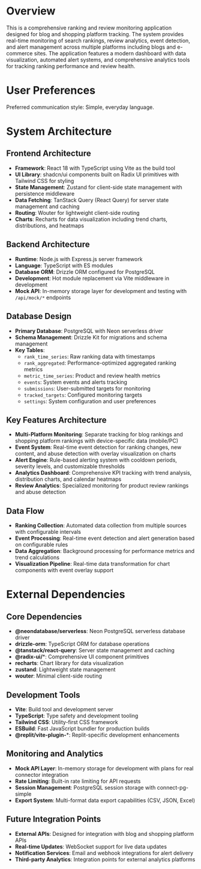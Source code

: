 # Overview

This is a comprehensive ranking and review monitoring application designed for blog and shopping platform tracking. The system provides real-time monitoring of search rankings, review analytics, event detection, and alert management across multiple platforms including blogs and e-commerce sites. The application features a modern dashboard with data visualization, automated alert systems, and comprehensive analytics tools for tracking ranking performance and review health.

# User Preferences

Preferred communication style: Simple, everyday language.

# System Architecture

## Frontend Architecture
- **Framework**: React 18 with TypeScript using Vite as the build tool
- **UI Library**: shadcn/ui components built on Radix UI primitives with Tailwind CSS for styling
- **State Management**: Zustand for client-side state management with persistence middleware
- **Data Fetching**: TanStack Query (React Query) for server state management and caching
- **Routing**: Wouter for lightweight client-side routing
- **Charts**: Recharts for data visualization including trend charts, distributions, and heatmaps

## Backend Architecture
- **Runtime**: Node.js with Express.js server framework
- **Language**: TypeScript with ES modules
- **Database ORM**: Drizzle ORM configured for PostgreSQL
- **Development**: Hot module replacement via Vite middleware in development
- **Mock API**: In-memory storage layer for development and testing with `/api/mock/*` endpoints

## Database Design
- **Primary Database**: PostgreSQL with Neon serverless driver
- **Schema Management**: Drizzle Kit for migrations and schema management
- **Key Tables**:
  - `rank_time_series`: Raw ranking data with timestamps
  - `rank_aggregated`: Performance-optimized aggregated ranking metrics
  - `metric_time_series`: Product and review health metrics
  - `events`: System events and alerts tracking
  - `submissions`: User-submitted targets for monitoring
  - `tracked_targets`: Configured monitoring targets
  - `settings`: System configuration and user preferences

## Key Features Architecture
- **Multi-Platform Monitoring**: Separate tracking for blog rankings and shopping platform rankings with device-specific data (mobile/PC)
- **Event System**: Real-time event detection for ranking changes, new content, and abuse detection with overlay visualization on charts
- **Alert Engine**: Rule-based alerting system with cooldown periods, severity levels, and customizable thresholds
- **Analytics Dashboard**: Comprehensive KPI tracking with trend analysis, distribution charts, and calendar heatmaps
- **Review Analytics**: Specialized monitoring for product review rankings and abuse detection

## Data Flow
- **Ranking Collection**: Automated data collection from multiple sources with configurable intervals
- **Event Processing**: Real-time event detection and alert generation based on configurable rules
- **Data Aggregation**: Background processing for performance metrics and trend calculations
- **Visualization Pipeline**: Real-time data transformation for chart components with event overlay support

# External Dependencies

## Core Dependencies
- **@neondatabase/serverless**: Neon PostgreSQL serverless database driver
- **drizzle-orm**: TypeScript ORM for database operations
- **@tanstack/react-query**: Server state management and caching
- **@radix-ui/***: Comprehensive UI component primitives
- **recharts**: Chart library for data visualization
- **zustand**: Lightweight state management
- **wouter**: Minimal client-side routing

## Development Tools
- **Vite**: Build tool and development server
- **TypeScript**: Type safety and development tooling
- **Tailwind CSS**: Utility-first CSS framework
- **ESBuild**: Fast JavaScript bundler for production builds
- **@replit/vite-plugin-***: Replit-specific development enhancements

## Monitoring and Analytics
- **Mock API Layer**: In-memory storage for development with plans for real connector integration
- **Rate Limiting**: Built-in rate limiting for API requests
- **Session Management**: PostgreSQL session storage with connect-pg-simple
- **Export System**: Multi-format data export capabilities (CSV, JSON, Excel)

## Future Integration Points
- **External APIs**: Designed for integration with blog and shopping platform APIs
- **Real-time Updates**: WebSocket support for live data updates
- **Notification Services**: Email and webhook integrations for alert delivery
- **Third-party Analytics**: Integration points for external analytics platforms